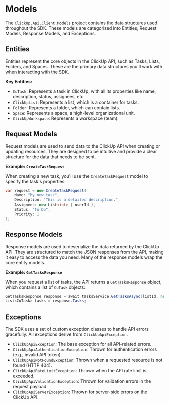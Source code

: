 # Models

The `ClickUp.Api.Client.Models` project contains the data structures used throughout the SDK. These models are categorized into Entities, Request Models, Response Models, and Exceptions.

## Entities

Entities represent the core objects in the ClickUp API, such as Tasks, Lists, Folders, and Spaces. These are the primary data structures you'll work with when interacting with the SDK.

**Key Entities:**

- `CuTask`: Represents a task in ClickUp, with all its properties like name, description, status, assignees, etc.
- `ClickUpList`: Represents a list, which is a container for tasks.
- `Folder`: Represents a folder, which can contain lists.
- `Space`: Represents a space, a high-level organizational unit.
- `ClickUpWorkspace`: Represents a workspace (team).

## Request Models

Request models are used to send data to the ClickUp API when creating or updating resources. They are designed to be intuitive and provide a clear structure for the data that needs to be sent.

**Example: `CreateTaskRequest`**

When creating a new task, you'll use the `CreateTaskRequest` model to specify the task's properties:

```csharp
var request = new CreateTaskRequest(
    Name: "My new task",
    Description: "This is a detailed description.",
    Assignees: new List<int> { userId },
    Status: "To Do",
    Priority: 1
);
```

## Response Models

Response models are used to deserialize the data returned by the ClickUp API. They are structured to match the JSON responses from the API, making it easy to access the data you need. Many of the response models wrap the core entity models.

**Example: `GetTasksResponse`**

When you request a list of tasks, the API returns a `GetTasksResponse` object, which contains a list of `CuTask` objects:

```csharp
GetTasksResponse response = await tasksService.GetTasksAsync(listId, new GetTasksRequest());
List<CuTask> tasks = response.Tasks;
```

## Exceptions

The SDK uses a set of custom exception classes to handle API errors gracefully. All exceptions derive from `ClickUpApiException`.

- `ClickUpApiException`: The base exception for all API-related errors.
- `ClickUpApiAuthenticationException`: Thrown for authentication errors (e.g., invalid API token).
- `ClickUpApiNotFoundException`: Thrown when a requested resource is not found (HTTP 404).
- `ClickUpApiRateLimitException`: Thrown when the API rate limit is exceeded.
- `ClickUpApiValidationException`: Thrown for validation errors in the request payload.
- `ClickUpApiServerException`: Thrown for server-side errors on the ClickUp API.